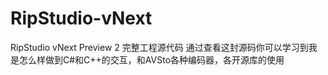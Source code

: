 # RipStudio-vNext
RipStudio vNext Preview 2 完整工程源代码
通过查看这封源码你可以学习到我是怎么样做到C#和C++的交互，和AVSto各种编码器，各开源库的使用



